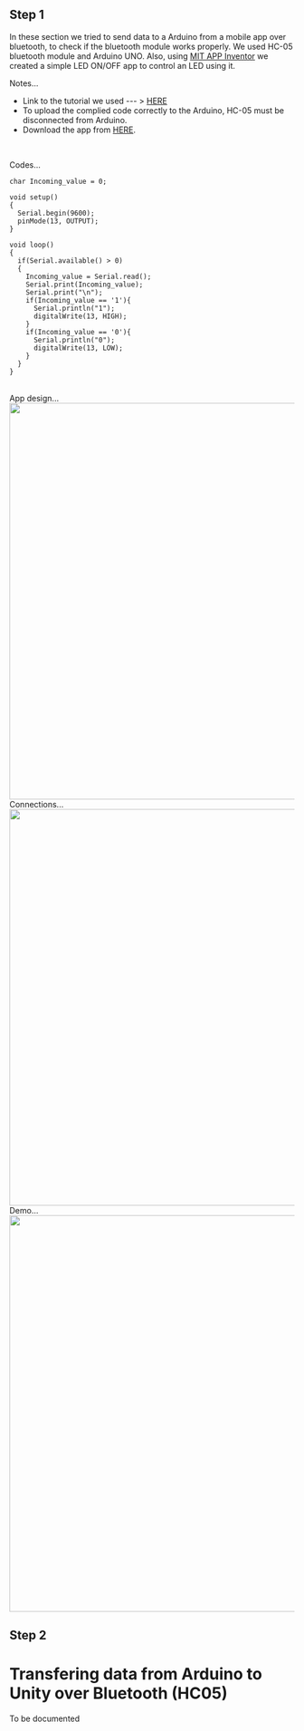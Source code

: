 



## Step 1
In these section we tried to send data to a Arduino from a mobile app over bluetooth, to check if the bluetooth module works properly. We used HC-05 bluetooth module and Arduino UNO. Also, using <a href="http://ai2.appinventor.mit.edu/">MIT APP Inventor</a> we created a simple LED ON/OFF app to control an LED using it.<br />

Notes...
- Link to the tutorial we used --- > <a href="https://www.youtube.com/watch?v=aQcJ4uHdQEA"> HERE</a> <br />
- To upload the complied code correctly to the Arduino, HC-05 must be disconnected from Arduino.
- Download the app from <a href="https://github.com/shshjmakerspace/ArduinoUnity3D/blob/main/Arduino%20Unity3D%20Bluetooth%20Connection/-apk/Bluetooth.apk">HERE</a>.

<br />

Codes...

```
char Incoming_value = 0;
                
void setup() 
{
  Serial.begin(9600);         
  pinMode(13, OUTPUT);       
}

void loop()
{
  if(Serial.available() > 0)  
  {
    Incoming_value = Serial.read();      
    Serial.print(Incoming_value);        
    Serial.print("\n");        
    if(Incoming_value == '1'){
      Serial.println("1");             
      digitalWrite(13, HIGH);
    } 
    if(Incoming_value == '0'){
      Serial.println("0");       
      digitalWrite(13, LOW);
    }  
  }                            
}
```


<br />
App design...
<br />
<img src="https://github.com/shshjmakerspace/ArduinoUnity3D/blob/main/Arduino%20Unity3D%20Bluetooth%20Connection/-media/app.JPG" width="700"/>

<br />
Connections...
<br />
<img src="https://github.com/shshjmakerspace/ArduinoUnity3D/blob/main/Arduino%20Unity3D%20Bluetooth%20Connection/-media/details.jpg" width="700"/>




<br />
Demo...
<br />
<img src="https://github.com/shshjmakerspace/ArduinoUnity3D/blob/main/Arduino%20Unity3D%20Bluetooth%20Connection/-media/bluetooth-hc05-demo.gif" width="700"/>


## Step 2
# Transfering data from Arduino to Unity over Bluetooth (HC05)
To be documented
